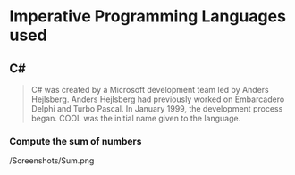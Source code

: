# **Imperative Programming Languages used**

## **C#**
>C# was created by a Microsoft development team led by Anders Hejlsberg. Anders Hejlsberg had previously worked on Embarcadero Delphi and Turbo Pascal. In January 1999, the development process began. COOL was the initial name given to the language.

### **Compute the sum of numbers**

/Screenshots/Sum.png


